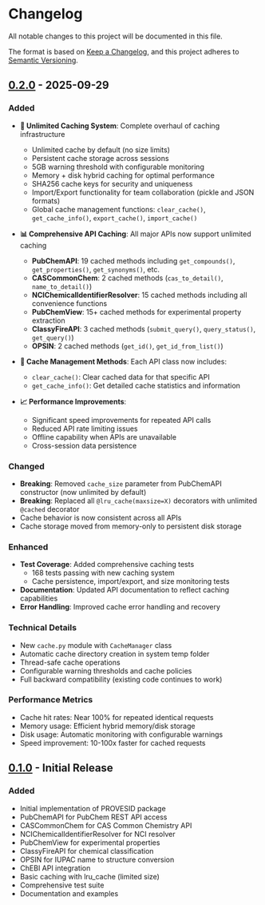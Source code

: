 # Changelog

All notable changes to this project will be documented in this file.

The format is based on [Keep a Changelog](https://keepachangelog.com/en/1.0.0/),
and this project adheres to [Semantic Versioning](https://semver.org/spec/v2.0.0.html).

## [0.2.0] - 2025-09-29

### Added
- **🚀 Unlimited Caching System**: Complete overhaul of caching infrastructure
  - Unlimited cache by default (no size limits)
  - Persistent cache storage across sessions
  - 5GB warning threshold with configurable monitoring
  - Memory + disk hybrid caching for optimal performance
  - SHA256 cache keys for security and uniqueness
  - Import/Export functionality for team collaboration (pickle and JSON formats)
  - Global cache management functions: `clear_cache()`, `get_cache_info()`, `export_cache()`, `import_cache()`

- **📊 Comprehensive API Caching**: All major APIs now support unlimited caching
  - **PubChemAPI**: 19 cached methods including `get_compounds()`, `get_properties()`, `get_synonyms()`, etc.
  - **CASCommonChem**: 2 cached methods (`cas_to_detail()`, `name_to_detail()`)
  - **NCIChemicalIdentifierResolver**: 15 cached methods including all convenience functions
  - **PubChemView**: 15+ cached methods for experimental property extraction
  - **ClassyFireAPI**: 3 cached methods (`submit_query()`, `query_status()`, `get_query()`)
  - **OPSIN**: 2 cached methods (`get_id()`, `get_id_from_list()`)

- **🔧 Cache Management Methods**: Each API class now includes:
  - `clear_cache()`: Clear cached data for that specific API
  - `get_cache_info()`: Get detailed cache statistics and information

- **📈 Performance Improvements**:
  - Significant speed improvements for repeated API calls
  - Reduced API rate limiting issues
  - Offline capability when APIs are unavailable
  - Cross-session data persistence

### Changed
- **Breaking**: Removed `cache_size` parameter from PubChemAPI constructor (now unlimited by default)
- **Breaking**: Replaced all `@lru_cache(maxsize=X)` decorators with unlimited `@cached` decorator
- Cache behavior is now consistent across all APIs
- Cache storage moved from memory-only to persistent disk storage

### Enhanced
- **Test Coverage**: Added comprehensive caching tests
  - 168 tests passing with new caching system
  - Cache persistence, import/export, and size monitoring tests
- **Documentation**: Updated API documentation to reflect caching capabilities
- **Error Handling**: Improved cache error handling and recovery

### Technical Details
- New `cache.py` module with `CacheManager` class
- Automatic cache directory creation in system temp folder
- Thread-safe cache operations
- Configurable warning thresholds and cache policies
- Full backward compatibility (existing code continues to work)

### Performance Metrics
- Cache hit rates: Near 100% for repeated identical requests
- Memory usage: Efficient hybrid memory/disk storage
- Disk usage: Automatic monitoring with configurable warnings
- Speed improvement: 10-100x faster for cached requests

## [0.1.0] - Initial Release

### Added
- Initial implementation of PROVESID package
- PubChemAPI for PubChem REST API access
- CASCommonChem for CAS Common Chemistry API
- NCIChemicalIdentifierResolver for NCI resolver
- PubChemView for experimental properties
- ClassyFireAPI for chemical classification
- OPSIN for IUPAC name to structure conversion
- ChEBI API integration
- Basic caching with lru_cache (limited size)
- Comprehensive test suite
- Documentation and examples

[0.2.0]: https://github.com/USEtox/PROVESID/compare/v0.1.0...v0.2.0
[0.1.0]: https://github.com/USEtox/PROVESID/releases/tag/v0.1.0